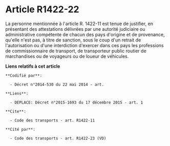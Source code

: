 # Article R1422-22

La personne mentionnée à l'article R. 1422-11 est tenue de justifier, en présentant des attestations délivrées par une
autorité judiciaire ou administrative compétente de chacun des pays d'origine et de provenance, qu'elle n'est pas, à titre de
sanction, sous le coup d'un retrait de l'autorisation ou d'une interdiction d'exercer dans ces pays les professions de
commissionnaire de transport, de transporteur public routier de marchandises ou de voyageurs ou de loueur de véhicules.

**Liens relatifs à cet article**

	**Codifié par**:

	  - Décret n°2014-530 du 22 mai 2014 - art.

	**Liens**:

	  - DEPLACE: Décret n°2015-1693 du 17 décembre 2015 - art. 1

	**Cite**:

	  - Code des transports - art. R1422-11

	**Cité par**:

	  - Code des transports - art. R1422-23 (VD)

